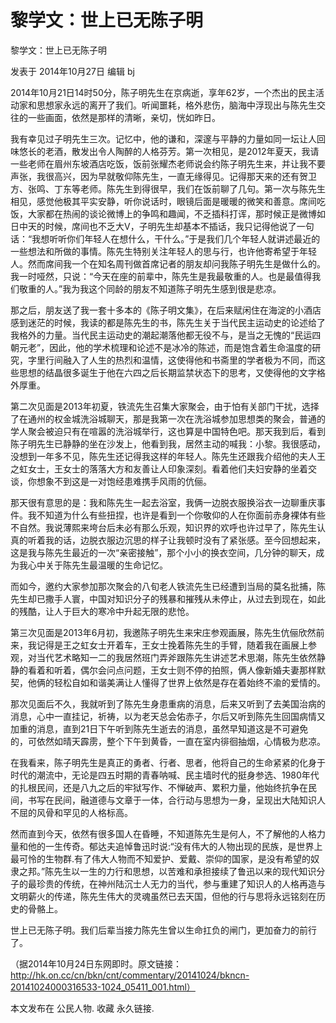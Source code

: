 # 黎学文：世上已无陈子明

黎学文：世上已无陈子明

发表于 2014年10月27日 编辑 bj

2014年10月21日14时50分，陈子明先生在京病逝，享年62岁，一个杰出的民主活动家和思想家永远的离开了我们。听闻噩耗，格外悲伤，脑海中浮现出与陈先生交往的一些画面，依然是那样的清晰，亲切，恍如昨日。

我有幸见过子明先生三次。记忆中，他的谦和，深邃与平静的力量如同一坛让人回味悠长的老酒，散发出令人陶醉的人格芬芳。第一次相见，是2012年夏天，我请一些老师在眉州东坡酒店吃饭，饭前张耀杰老师说会约陈子明先生来，并让我不要声张，我很高兴，因为早就敬仰陈先生，一直无缘得见。记得那天来的还有贺卫方、张鸣、丁东等老师。陈先生到得很早，我们在饭前聊了几句。第一次与陈先生相见，感觉他极其平实安静，听你说话时，眼镜后面是暖暖的微笑和善意。席间吃饭，大家都在热闹的谈论微博上的争鸣和趣闻，不乏插科打诨，那时候正是微博如日中天的时候，席间也不乏大V，子明先生却基本不插话，我只记得他说了一句话：“我想听听你们年轻人在想什么，干什么。”于是我们几个年轻人就讲述最近的一些想法和所做的事情。陈先生特别关注年轻人的思与行，也许他寄希望于年轻人。然而席间我一个在知名周刊做首席记者的朋友却问我陈子明先生是做什么的。我一时哑然，只说：“今天在座的前辈中，陈先生是我最敬重的人。也是最值得我们敬重的人。”我为我这个同龄的朋友不知道陈子明先生感到很是悲凉。

那之后，朋友送了我一套十多本的《陈子明文集》，在后来赋闲住在海淀的小酒店感到迷茫的时候，我读的都是陈先生的书，陈先生关于当代民主运动史的论述给了我格外的力量。当代民主运动史的潮起潮落他都无役不与，是当之无愧的“民运四朝元老”，因此，他的学术梳理和论述不是冰冷的陈述，而是饱含着生命温度的研究，字里行间融入了人生的热烈和温情，这使得他和书斋里的学者极为不同，而这些思想的结晶很多诞生于他在六四之后长期监禁状态下的思考，又使得他的文字格外厚重。

第二次见面是2013年初夏，铁流先生召集大家聚会，由于怕有关部门干扰，选择了在通州的权金城洗浴城聊天，那是我第一次在洗浴城参加思想类的聚会，普通的学人聚会被迫只有在喧嚣的洗浴城举行，这也算是中国特色吧。那天我到后，看到陈子明先生已静静的坐在沙发上，他看到我，居然主动的喊我：小黎。我很感动，没想到一年多不见，陈先生还记得我这样的年轻人。陈先生还跟我介绍他的夫人王之虹女士，王女士的落落大方和友善让人印象深刻。看着他们夫妇安静的坐着交谈，你想象不到这是一对饱经患难携手风雨的伉俪。

那天很有意思的是：我和陈先生一起去浴室，我俩一边脱衣服换浴衣一边聊重庆事件。我不知道为什么有些扭捏，也许是看到一个你敬仰的人在你面前赤身裸体有些不自然。我说薄熙来垮台后未必有那么乐观，知识界的欢呼也许过早了，陈先生认真的听着我的话，边脱衣服边沉思的样子让我顿时没有了紧张感。至今回想起来，这是我与陈先生最近的一次“亲密接触”，那个小小的换衣空间，几分钟的聊天，成为我心中关于陈先生最温暖的生命记忆。

而如今，邀约大家参加那次聚会的八旬老人铁流先生已经遭到当局的莫名批捕，陈先生却已撒手人寰，中国对知识分子的残暴和摧残从未停止，从过去到现在，如此的残酷，让人于巨大的寒冷中升起无限的悲怆。

第三次见面是2013年6月初，我邀陈子明先生来宋庄参观画展，陈先生伉俪欣然前来，我记得是王之虹女士开着车，王女士挽着陈先生的手臂，随着我在画展上参观，对当代艺术略知一二的我居然班门弄斧跟陈先生讲述艺术思潮，陈先生依然静静的看着和听着，偶尔会问点问题，王女士则不停的拍照，俩人像新婚夫妻那样默契，他俩的轻松自如和谐美满让人懂得了世界上依然是存在着始终不渝的爱情的。

那次见面后不久，我就听到了陈先生身患重病的消息，后来又听到了去美国治病的消息，心中一直挂记，祈祷，以为老天总会佑赤子，尔后又听到陈先生回国病情又加重的消息，直到21日下午听到陈先生逝去的消息，虽然早知道这是不可避免的，可依然如晴天霹雳，整个下午到黄昏，一直在室内徘徊抽烟，心情极为悲凉。

在我看来，陈子明先生是真正的勇者、行者、思者，他将自己的生命紧紧的化身于时代的潮流中，无论是四五时期的青春呐喊、民主墙时代的挺身参选、1980年代的扎根民间，还是八九之后的牢狱写作、不惮破声、累积力量，他始终抗争在民间，书写在民间，融道德与文章于一体，合行动与思想为一身，呈现出大陆知识人不屈的风骨和罕见的人格标高。

然而直到今天，依然有很多国人在昏睡，不知道陈先生是何人，不了解他的人格力量和他的一生传奇。郁达夫追悼鲁迅时说:“没有伟大的人物出现的民族，是世界上最可怜的生物群.有了伟大人物而不知爱护、爱戴、崇仰的国家，是没有希望的奴隶之邦。”陈先生以一生的力行和思想，以苦难和承担接续了鲁迅以来的现代知识分子的最珍贵的传统，在神州陆沉士人无力的当代，参与重建了知识人的人格再造与文明薪火的传递，陈先生伟大的灵魂虽然已去天国，但他的行与思将永远铭刻在历史的骨骼上。

世上已无陈子明。我们后辈当接力陈先生曾以生命扛负的闸门，更加奋力的前行了。

（据2014年10月24日东网即时。原文链接：http://hk.on.cc/cn/bkn/cnt/commentary/20141024/bkncn-20141024000316533-1024_05411_001.html）

本文发布在 公民人物. 收藏 永久链接.
